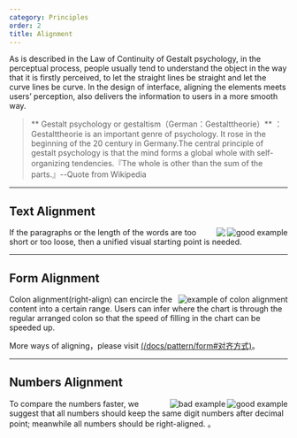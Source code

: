 ```yaml
---
category: Principles
order: 2
title: Alignment
---
```


As is described in the Law of Continuity of Gestalt psychology, in the perceptual process, people usually tend to understand the object in the way that it is firstly perceived, to let the straight lines be straight and let the curve lines be curve. In the design of interface, aligning the elements meets users’ perception, also delivers the information to users in a more smooth way.

> ** Gestalt psychology or gestaltism（German：Gestalttheorie）** ：Gestalttheorie is an important genre of psychology. It rose in the beginning of the 20 century in Germany.The central principle of gestalt psychology is that the mind forms a global whole with self-organizing tendencies.『The whole is other than the sum of the parts.』--Quote from Wikipedia

---

## Text Alignment

<img class="preview-img good" align="right" alt="good example" description="Align the title and text to the left; use one visual starting point." src="https://os.alipayobjects.com/rmsportal/xvmiAZAIxrEcqdP.png">
<img class="preview-img bad" align="right" asslt="bad example" description="The tile and the text start in different visual point. This is not recommended except the differences between title and text are emphasized. " src="https://os.alipayobjects.com/rmsportal/qvycImsTiDGVgLJ.png">

If the paragraphs or the length of the words are too short or too loose, then a unified visual starting point is needed.


---

## Form Alignment

<img class="preview-img" align="right" alt="example of colon alignment" src="https://os.alipayobjects.com/rmsportal/DmEbaUsrpJkRyUh.png">

Colon alignment(right-align) can encircle the content into a certain range. Users can infer where the chart is through the regular arranged colon so that the speed of filling in the chart can be speeded up.

More ways of aligning，please visit [(/docs/pattern/form#对齐方式)](/docs/pattern/form#对齐方式)。

---

## Numbers Alignment

<img class="preview-img good" align="right" alt="good example" src="https://os.alipayobjects.com/rmsportal/hCSQTEmahFyQcWk.png">
<img class="preview-img bad" align="right" alt="bad example" src="https://os.alipayobjects.com/rmsportal/FDjScmPlWFPxkxL.png">

To compare the numbers faster, we suggest that all numbers should keep the same digit numbers after decimal point; meanwhile all numbers should be right-aligned. 。
